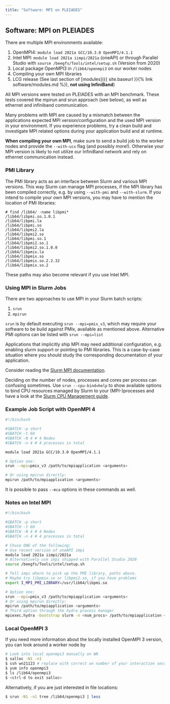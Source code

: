 ```yaml
---
title: "Software: MPI on PLEIADES"
---
```


## Software: MPI on PLEIADES
There are multiple MPI environments available:
1. OpenMPI4: `module load 2021a GCC/10.3.0 OpenMPI/4.1.1`
1. Intel MPI: `module load 2021a iimpi/2021a` (oneAPI) or through Parallel Studio with `source /beegfs/Tools/intel/setup.sh` (Version from 2020)
1. Local package OpenMPI3 in `/lib64/openmpi3` on our worker nodes
1. Compiling your own MPI libraries
1. LCG release (See last section of [modules]({{ site.baseurl }}{% link software/modules.md %}), **not using InfiniBand**)

All MPI versions were tested on PLEIADES with an MPI benchmark.
These tests covered the mpirun and srun approach (see below), as well as ethernet and infiniband communication.

Many problems with MPI are caused by a mismatch between the applications expected MPI version/configuration and the used MPI version in your environment.
If you experience problems, try a clean build and investigate MPI related options during your application build and at runtime.

**When compiling your own MPI**, make sure to send a build job to the worker nodes and provide the `--with-ucx` flag (and possibly more!).
Otherwise your MPI version is likely to not utilize our InfiniBand network and rely on ethernet communication instead.

### PMI Library
The PMI library acts as an interface between Slurm and various MPI versions.
This way Slurm can manage MPI processes, if the MPI library has been compiled correctly, e.g. by using `--with-pmi` and `--with-slurm`.
If you intend to compile your own MPI versions, you may have to mention the location of PMI libraries:
```
# find /lib64/ -name libpmi*
/lib64/libpmi.so.1.0.1
/lib64/libpmi.la
/lib64/libpmi.so
/lib64/libpmi2.la
/lib64/libpmi2.so
/lib64/libpmi.so.1
/lib64/libpmi2.so.1
/lib64/libpmi2.so.1.0.0
/lib64/libpmix.la
/lib64/libpmix.so
/lib64/libpmix.so.2.2.32
/lib64/libpmix.so.2
```

These paths may also become relevant if you use Intel MPI.


###  Using MPI in Slurm Jobs
There are two approaches to use MPI in your Slurm batch scripts:
1. `srun`
2. `mpirun`

`srun` is by default executing `srun --mpi=pmix_v3`, which may require your software to be build against PMIx, available as mentioned above.
Alternative PMI options can be listed with `srun --mpi=list`

Applications that implicitly ship MPI may need additional configuration, e.g. enabling slurm support or pointing to PMI libraries.
This is a case-by-case situation where you should study the corresponding documentation of your application.

Consider reading the [Slurm MPI documentation](https://slurm.schedmd.com/mpi_guide.html).

Deciding on the number of nodes, processes and cores per process can confusing sometimes.
Use `srun --cpu-bind=help` to show available options to bind CPU resources managed by Slurm to your (MPI-)processes and have a look at the [Slurm CPU Management guide](https://slurm.schedmd.com/cpu_management.html).


### Example Job Script with OpenMPI 4
```bash
#!/bin/bash

#SBATCH -p short
#SBATCH -t 60
#SBATCH -N 4 # 4 Nodes
#SBATCH -n 4 # 4 processes in total

module load 2021a GCC/10.3.0 OpenMPI/4.1.1

# Option one:
srun --mpi=pmix_v3 /path/to/mpiapplication <arguments>

# Or using mpirun directly:
mpirun /path/to/mpiapplication <arguments>
```

It is possible to pass `--mca` options in these commands as well.


### Notes on Intel MPI
```bash
#!/bin/bash

#SBATCH -p short
#SBATCH -t 60
#SBATCH -N 4 # 4 Nodes
#SBATCH -n 4 # 4 processes in total

# Chose ONE of the following:
# Use recent version of oneAPI impi
module load 2021a iimpi/2021a
# Alternatively use impi shipped with Parallel Studio 2020
source /beegfs/Tools/intel/setup.sh

# Tell impi where to pick up the PMI library, paths above.
# Maybe try libpmix.so or libpmi2.so, if you have problems
export I_MPI_PMI_LIBRARY=/usr/lib64/libpmi.so

# Option one:
srun --mpi=pmix_v3 /path/to/mpiapplication <arguments>
# Or using mpirun directly:
mpirun /path/to/mpiapplication <arguments>
# Third option through the hydra process manager
mpiexec.hydra -bootstrap slurm -n <num_procs> /path/to/mpiapplication <arguments>
```


### Local OpenMPI 3
If you need more information about the locally installed OpenMPI 3 version, you can look around a worker node by
```bash
# Look into local openmpi3 manually on WN
$ salloc -N1 -n1
$ ssh wn21123 # replace with correct wn number of your interaction session
$ yum info openmpi3
$ ls /lib64/openmpi3
$ <ctrl-d to exit salloc>
```

Alternatively, if you are just interested in file locations:
```bash
$ srun -N1 -n1 tree /lib64/openmpi3 | less
```
